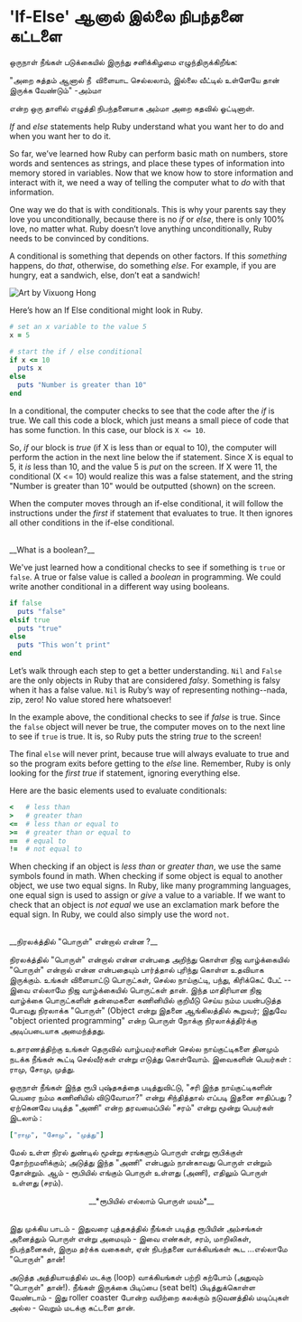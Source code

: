 # 'If-Else' ஆனால் இல்லை நிபந்தனை கட்டளை 

ஒருநாள் நீங்கள் படுக்கையில் இருந்து சனிக்கிழமை எழுந்திருக்கிறீங்க: 

"அறை சுத்தம் ஆனால் நீ  விளையாட செல்லலாம், இல்லை வீட்டில் உள்ளேயே தான் இருக்க வேண்டும்" -அம்மா  

என்ற ஒரு தாளில் எழுத்தி நிபந்தனையாக அம்மா அறை கதவில் ஓட்டினாள்.

_If_ and _else_ statements help Ruby understand what you want her to do and when you want her to do it.

So far, we’ve learned how Ruby can perform basic math on numbers, store words and sentences as strings, and place these types of information into memory stored in variables. Now that we know how to store information and interact with it, we need a way of telling the computer what to _do_ with that information.

One way we do that is with conditionals. This is why your parents say they love you unconditionally, because there is no _if_ or _else_, there is only 100% love, no matter what. Ruby doesn’t love anything unconditionally, Ruby needs to be convinced by conditions.

A conditional is something that depends on other factors. If this _something_ happens, do _that_, otherwise, do something _else_. For example, if you are hungry, eat a sandwich, else, don’t eat a sandwich!

![Art by Vixuong Hong](http://rubykin.com/images/eat-sandwich.png)

Here’s how an If Else conditional might look in Ruby.

```ruby
# set an x variable to the value 5
x = 5

# start the if / else conditional
if x <= 10
  puts x
else
  puts "Number is greater than 10"
end
```
 
In a conditional, the computer checks to see that the code after the _if_ is true. We call this code a block, which just means a small piece of code that has some function. In this case, our block is
`X <= 10`.

So, _if_ our block is _true_ (if X is less than or equal to 10), the computer will perform the action in the next line below the if statement. Since X is equal to 5, it _is_ less than 10, and the value 5 is _put_ on the screen. If X were 11, the conditional (X <= 10) would realize this was a false statement, and the string "Number is greater than 10" would be outputted (shown) on the screen.

When the computer moves through an if-else conditional, it will follow the instructions under the _first_ if statement that evaluates to true. It then ignores all other conditions in the if-else conditional.

<br />
__What is a boolean?__

We've just learned how a conditional checks to see if something is `true` or `false`. A true or false value is called a _boolean_ in programming. We could write another conditional in a different way using booleans.

```ruby
if false
  puts "false"
elsif true
  puts "true"
else
  puts "This won’t print"
end
```

Let’s walk through each step to get a better understanding. `Nil` and `False` are the only objects in Ruby that are considered _falsy_. Something is falsy when it has a false value. `Nil` is Ruby’s way of representing nothing--nada, zip, zero! No value stored here whatsoever!

In the example above, the conditional checks to see if _false_ is true. Since the `false` object will never be true, the computer moves on to the next line to see if `true` is true. It is, so Ruby puts the string _true_ to the screen!

The final `else` will never print, because true will always evaluate to true and so the program exits before getting to the _else_ line. Remember, Ruby is only looking for the _first true_ if statement, ignoring everything else.

Here are the basic elements used to evaluate conditionals:

```ruby
<   # less than
>   # greater than
<=  # less than or equal to
>=  # greater than or equal to
==  # equal to
!=  # not equal to
```

When checking if an object is _less than_ or _greater than_, we use the same symbols found in math. When checking if some object is equal to another object, we use two equal signs. In Ruby, like many programming languages, one equal sign is used to assign or _give_ a value to a variable. If we want to check that an object is _not equal_ we use an exclamation mark before the equal sign. In Ruby, we could also simply use the word `not`.

<br />
__நிரலக்த்தில் "பொருள்" என்றால் என்ன ?__

நிரலக்த்தில் "பொருள்" என்றால் என்ன என்பதை அறிந்து கொள்ள நிஜ வாழ்க்கையில் "பொருள்" என்றால் என்ன என்பதையும் பார்த்தால் புரிந்து கொள்ள உதவியாக இருக்கும். உங்கள் விளையாட்டு பொருட்கள், செல்ல நாய்குட்டி, பந்து, கிரிக்கெட் பேட் -- இவை எல்லாமே நிஜ வாழ்க்கையில் பொருட்கள் தான். இந்த மாதிரியான நிஜ வாழ்க்கை பொருட்களின் தன்மைகளை கணினியில் குறியீடு செய்ய நம்ம பயன்படுத்த போவது நிரலாக்க "பொருள்" (Object என்று இதனை ஆங்கிலத்தில் கூறுவர்; இதுவே "object oriented programming" என்ற பொருள் நோக்கு நிரலாக்த்திர்க்கு அடிப்படையாக அமைந்த்தது.

உதாரணத்திற்கு உங்கள் தெருவில் வாழ்பவர்களின் செல்ல நாய்குட்டிகளை தினமும் நடக்க நீங்கள் கூட்டி செல்வீர்கள் என்று எடுத்து கொள்வோம். இவைகளின் பெயர்கள் : ராமு, சோமு, முத்து. 

ஒருநாள் நீங்கள் இந்த ரூபி புஷ்தகத்தை படித்துவிட்டு, "சரி இந்த நாய்குட்டிகளின் பெயரை நம்ம கணினியில் விடுவோமா?" என்று சிந்தித்தால் எப்படி இதனை சாதிப்பது ? ஏற்கெனவே படித்த "அணி" என்ற தரவமைப்பில் "சரம்" என்று மூன்று பெயர்கள் இடலாம் :

```ruby
["ராமு", "சோமு", "முத்து"]
```

மேல் உள்ள நிரல் துண்டில் மூன்று சரங்களும் பொருள் என்று ரூபிக்குள் தோற்றமளிக்கும்; அடுத்து இந்த "அணி" என்பதும் நான்காவது பொருள் என்றும் தோன்றும். ஆம் - ரூபியில் எங்கும் பொருள் உள்ளது (அணி), எதிலும் பொருள்  உள்ளது (சரம்).
<br />
<div style="text-align: center;">
__*ரூபியில் எல்லாம் பொருள் மயம்*__
</div>
<br />

இது முக்கிய பாடம் - இதுவரை புத்தகத்தில் நீங்கள் படித்த ரூபியின் அம்சங்கள் அனைத்தும் பொருள் என்று அமையும் - இவை  எண்கள், சரம், மாறிலிகள், நிபந்தனைகள், இரும தர்க்க வகைகள், ஏன் நிபந்தனை வாக்கியங்கள் கூட ...எல்லாமே "பொருள்" தான்!

அடுத்த அத்தியாயத்தில் மடக்கு (loop) வாக்கியங்கள் பற்றி கற்போம்  (அதுவும் "பொருள்" தான்!). நீங்கள் இருக்கை பிடிப்பை (seat belt) பிடித்துக்கொள்ள வேண்டாம் - இது roller coaster போன்ற வயிற்றை கலக்கும் நடுவனத்தில் மடிப்புகள் அல்ல - வெறும் மடக்கு கட்டளை தான்.

<div style="height:30px;"></div>
